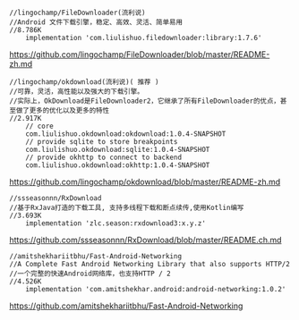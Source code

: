 


``` 
//lingochamp/FileDownloader(流利说)
//Android 文件下载引擎，稳定、高效、灵活、简单易用
//8.786K
    implementation 'com.liulishuo.filedownloader:library:1.7.6'
```
https://github.com/lingochamp/FileDownloader/blob/master/README-zh.md


``` 
//lingochamp/okdownload(流利说)( 推荐 )
//可靠，灵活，高性能以及强大的下载引擎。
//实际上，OkDownload是FileDownloader2，它继承了所有FileDownloader的优点，甚至做了更多的优化以及更多的特性
//2.917K
    // core
    com.liulishuo.okdownload:okdownload:1.0.4-SNAPSHOT
    // provide sqlite to store breakpoints
    com.liulishuo.okdownload:sqlite:1.0.4-SNAPSHOT
    // provide okhttp to connect to backend
    com.liulishuo.okdownload:okhttp:1.0.4-SNAPSHOT
```
https://github.com/lingochamp/okdownload/blob/master/README-zh.md


``` 
//ssseasonnn/RxDownload
//基于RxJava打造的下载工具, 支持多线程下载和断点续传,使用Kotlin编写
//3.693K
    implementation 'zlc.season:rxdownload3:x.y.z'
```
https://github.com/ssseasonnn/RxDownload/blob/master/README.ch.md



``` 
//amitshekhariitbhu/Fast-Android-Networking
//A Complete Fast Android Networking Library that also supports HTTP/2
//一个完整的快速Android网络库，也支持HTTP / 2
//4.526K
    implementation 'com.amitshekhar.android:android-networking:1.0.2'
```
https://github.com/amitshekhariitbhu/Fast-Android-Networking




























